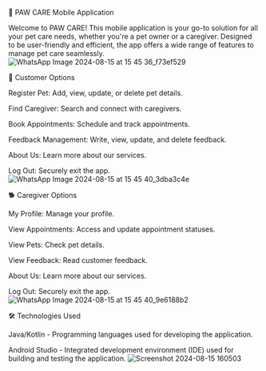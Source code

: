 🔧 PAW CARE Mobile Application

Welcome to PAW CARE! This mobile application is your go-to solution for all your pet care needs, whether you're a pet owner or a caregiver. Designed to be user-friendly and efficient, the app offers a wide range of features to manage pet care seamlessly.
![WhatsApp Image 2024-08-15 at 15 45 36_f73ef529](https://github.com/user-attachments/assets/a20c19dc-47f7-4094-bd9b-a7159145c292)

🐾 Customer Options

Register Pet: Add, view, update, or delete pet details.

Find Caregiver: Search and connect with caregivers.

Book Appointments: Schedule and track appointments.

Feedback Management: Write, view, update, and delete feedback.

About Us: Learn more about our services.

Log Out: Securely exit the app.
![WhatsApp Image 2024-08-15 at 15 45 40_3dba3c4e](https://github.com/user-attachments/assets/f921c1ea-3443-44e0-9b30-098530fff495)

🐕 Caregiver Options

My Profile: Manage your profile.

View Appointments: Access and update appointment statuses.

View Pets: Check pet details.

View Feedback: Read customer feedback.

About Us: Learn more about our services.

Log Out: Securely exit the app.
![WhatsApp Image 2024-08-15 at 15 45 40_9e6188b2](https://github.com/user-attachments/assets/8797a5c4-6c35-4126-9a0e-abb64c640dcf)

🛠️ Technologies Used

Java/Kotlin - Programming languages used for developing the application.

Android Studio - Integrated development environment (IDE) used for building and testing the application.
![Screenshot 2024-08-15 160503](https://github.com/user-attachments/assets/e802ab0c-38e2-4833-8afb-160d3115966c)

